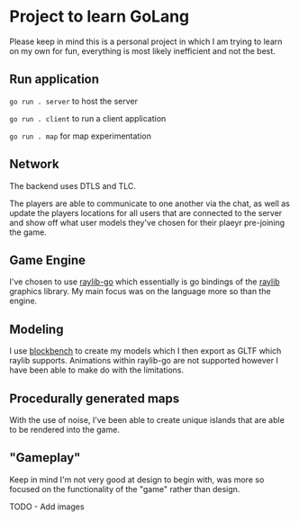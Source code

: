 # Project to learn GoLang

Please keep in mind this is a personal project in which I am trying to learn on my own for fun, everything is most likely inefficient and not the best.

## Run application
`go run . server` to host the server

`go run . client` to run a client application

`go run . map` for map experimentation

## Network
The backend uses DTLS and TLC.

The players are able to communicate to one another via the chat, as well as update the players locations for all users that are connected to the server and show off what user models they've chosen for their plaeyr pre-joining the game.


## Game Engine
I've chosen to use [raylib-go](https://github.com/gen2brain/raylib-go) which essentially is go bindings of the [raylib](https://www.raylib.com/) graphics library. My main focus was on the language more so than the engine.


## Modeling
I use [blockbench](https://www.blockbench.net/) to create my models which I then export as GLTF which raylib supports. Animations within raylib-go are not supported however I have been able to make do with the limitations.

## Procedurally generated maps
With the use of noise, I've been able to create unique islands that are able to be rendered into the game.

## "Gameplay"
Keep in mind I'm not very good at design to begin with, was more so focused on the functionality of the "game" rather than design.


TODO - Add images
